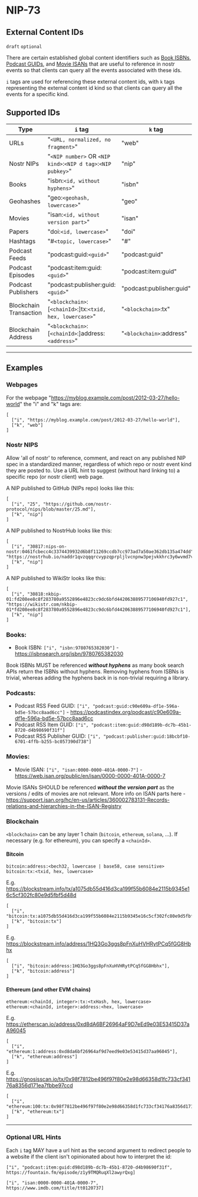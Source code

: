 NIP-73
======

External Content IDs
--------------------

`draft` `optional`

There are certain established global content identifiers such as [Book ISBNs](https://en.wikipedia.org/wiki/ISBN), [Podcast GUIDs](https://podcastnamespace.org/tag/guid), and [Movie ISANs](https://en.wikipedia.org/wiki/International_Standard_Audiovisual_Number) that are useful to reference in nostr events so that clients can query all the events associated with these ids.


`i` tags are used for referencing these external content ids, with `k` tags representing the external content id kind so that clients can query all the events for a specific kind.

## Supported IDs

| Type                   | `i` tag                                                        | `k` tag                  |
| ---                    | ---                                                            | ---                      |
| URLs                   | "`<URL, normalized, no fragment>`"                             | "web"                    |
| Nostr NIPs             | "`<NIP number>` OR `<NIP kind>`:`<NIP d tag>`:`<NIP pubkey>`"  | "nip"                    |
| Books                  | "isbn:`<id, without hyphens>`"                                 | "isbn"                   |
| Geohashes              | "geo:`<geohash, lowercase>`"                                   | "geo"                    |
| Movies                 | "isan:`<id, without version part>`"                            | "isan"                   |
| Papers                 | "doi:`<id, lowercase>`"                                        | "doi"                    |
| Hashtags               | "#`<topic, lowercase>`"                                        | "#"                      |
| Podcast Feeds          | "podcast:guid:`<guid>`"                                        | "podcast:guid"           |
| Podcast Episodes       | "podcast:item:guid:`<guid>`"                                   | "podcast:item:guid"      |
| Podcast Publishers     | "podcast:publisher:guid:`<guid>`"                              | "podcast:publisher:guid" |
| Blockchain Transaction | "`<blockchain>`:[`<chainId>`:]tx:`<txid, hex, lowercase>`"     | "`<blockchain>`:tx"      |
| Blockchain Address     | "`<blockchain>`:[`<chainId>`:]address:`<address>`"             | "`<blockchain>`:address" |

---

## Examples


### Webpages

For the webpage "https://myblog.example.com/post/2012-03-27/hello-world" the "i" and "k" tags are:

```jsonc
[
  ["i", "https://myblog.example.com/post/2012-03-27/hello-world"],
  ["k", "web"]
]
```

### Nostr NIPS

Allow 'all of nostr' to reference, comment, and react on any published NIP spec in a standardized manner, regardless of which repo or nostr event kind they are posted to. Use a URL hint to suggest (without hard linking to) a specific repo (or nostr client) web page. 

A NIP published to GitHub (NIPs repo) looks like this:

```jsonc
[
  ["i", "25", "https://github.com/nostr-protocol/nips/blob/master/25.md"],
  ["k", "nip"]
]
```

A NIP published to NostrHub looks like this:

```jsonc
[
  ["i", "30817:nips-on-nostr:0461fcbecc4c3374439932d6b8f11269ccdb7cc973ad7a50ae362db135a474dd", "https://nostrhub.io/naddr1qvzqqqrcvypzqprpljlvcnpnw3pejvkkhrc3y6wvmd7vjuad0fg2ud3dky66gaxaqqxku6tswvkk7m3ddehhxarjqk4nmy"],
  ["k", "nip"]
]
```

A NIP published to WikiStr looks like this:

```jsonc
[
  ["i", "30818:nkbip-01:fd208ee8c8f283780a9552896e4823cc9dc6bfd442063889577106940fd927c1", "https://wikistr.com/nkbip-01*fd208ee8c8f283780a9552896e4823cc9dc6bfd442063889577106940fd927c1"],
  ["k", "nip"]
]
```


### Books:

- Book ISBN: `["i", "isbn:9780765382030"]` - https://isbnsearch.org/isbn/9780765382030

Book ISBNs MUST be referenced _**without hyphens**_ as many book search APIs return the ISBNs without hyphens. Removing hyphens from ISBNs is trivial, whereas adding the hyphens back in is non-trivial requiring a library.

### Podcasts:

- Podcast RSS Feed GUID: `["i", "podcast:guid:c90e609a-df1e-596a-bd5e-57bcc8aad6cc"]` - https://podcastindex.org/podcast/c90e609a-df1e-596a-bd5e-57bcc8aad6cc
- Podcast RSS Item GUID: `["i", "podcast:item:guid:d98d189b-dc7b-45b1-8720-d4b98690f31f"]`
- Podcast RSS Publisher GUID: `["i", "podcast:publisher:guid:18bcbf10-6701-4ffb-b255-bc057390d738"]`

### Movies:

- Movie ISAN: `["i", "isan:0000-0000-401A-0000-7"]` - https://web.isan.org/public/en/isan/0000-0000-401A-0000-7

Movie ISANs SHOULD be referenced  _**without the version part**_ as the versions / edits of movies are not relevant. More info on ISAN parts here -  https://support.isan.org/hc/en-us/articles/360002783131-Records-relations-and-hierarchies-in-the-ISAN-Registry

### Blockchain

`<blockchain>` can be any layer 1 chain (`bitcoin`, `ethereum`, `solana`, ...). If necessary (e.g. for ethereum), you can specify a `<chainId>`.

#### Bitcoin

```
bitcoin:address:<bech32, lowercase | base58, case sensitive>
bitcoin:tx:<txid, hex, lowercase>
```

E.g. https://blockstream.info/tx/a1075db55d416d3ca199f55b6084e2115b9345e16c5cf302fc80e9d5fbf5d48d

```jsonc
[
  ["i", "bitcoin:tx:a1075db55d416d3ca199f55b6084e2115b9345e16c5cf302fc80e9d5fbf5d48d"],
  ["k", "bitcoin:tx"]
]
```

E.g. https://blockstream.info/address/1HQ3Go3ggs8pFnXuHVHRytPCq5fGG8Hbhx

```jsonc
[
  ["i", "bitcoin:address:1HQ3Go3ggs8pFnXuHVHRytPCq5fGG8Hbhx"],
  ["k", "bitcoin:address"]
]
```

#### Ethereum (and other EVM chains)

```
ethereum:<chainId, integer>:tx:<txHash, hex, lowercase>
ethereum:<chainId, integer>:address:<hex, lowercase>
```

E.g. https://etherscan.io/address/0xd8dA6BF26964aF9D7eEd9e03E53415D37aA96045

```jsonc
[
  ["i", "ethereum:1:address:0xd8da6bf26964af9d7eed9e03e53415d37aa96045"],
  ["k", "ethereum:address"]
]
```

E.g. https://gnosisscan.io/tx/0x98f7812be496f97f80e2e98d66358d1fc733cf34176a8356d171ea7fbbe97ccd

```jsonc
[
  ["i", "ethereum:100:tx:0x98f7812be496f97f80e2e98d66358d1fc733cf34176a8356d171ea7fbbe97ccd"],
  ["k", "ethereum:tx"]
]
```



---

### Optional URL Hints

Each `i` tag MAY have a url hint as the second argument to redirect people to a website if the client isn't opinionated about how to interpret the id:

`["i", "podcast:item:guid:d98d189b-dc7b-45b1-8720-d4b98690f31f", https://fountain.fm/episode/z1y9TMQRuqXl2awyrQxg]`

`["i", "isan:0000-0000-401A-0000-7", https://www.imdb.com/title/tt0120737]`
